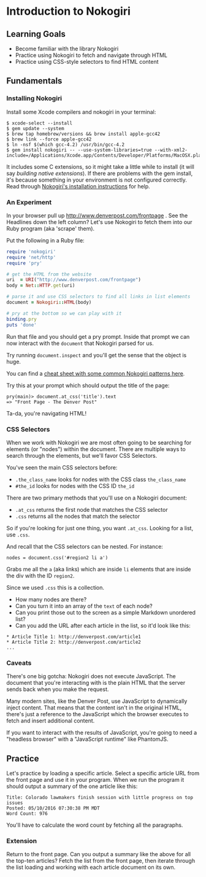 # Introduction to Nokogiri

## Learning Goals

* Become familiar with the library Nokogiri
* Practice using Nokogiri to fetch and navigate through HTML
* Practice using CSS-style selectors to find HTML content

## Fundamentals

### Installing Nokogiri

Install some Xcode compilers and nokogiri in your terminal:

```plain
$ xcode-select --install
$ gem update --system
$ brew tap homebrew/versions && brew install apple-gcc42
$ brew link --force apple-gcc42
$ ln -nsf $(which gcc-4.2) /usr/bin/gcc-4.2
$ gem install nokogiri -- --use-system-libraries=true --with-xml2-include=/Applications/Xcode.app/Contents/Developer/Platforms/MacOSX.platform/Developer/SDKs/MacOSX10.11.sdk/usr/include/libxml2/
```

It includes some C extensions, so it might take a little while to install
(it will say _building native extensions_).
If there are problems with the gem install, it's because something in your environment is not
configured correctly. Read through [Nokogiri's installation instructions](http://nokogiri.org/tutorials/installing_nokogiri.html)
for help.

### An Experiment

In your browser pull up http://www.denverpost.com/frontpage . See the Headlines
down the left column? Let's use Nokogiri to fetch them into our Ruby program (aka 'scrape' them).

Put the following in a Ruby file:

```ruby
require 'nokogiri'
require 'net/http'
require 'pry'

# get the HTML from the website
uri  = URI("http://www.denverpost.com/frontpage")
body = Net::HTTP.get(uri)

# parse it and use CSS selectors to find all links in list elements
document = Nokogiri::HTML(body)

# pry at the bottom so we can play with it
binding.pry
puts 'done'
```

Run that file and you should get a pry prompt. Inside that prompt we can now
interact with the `document` that Nokogiri parsed for us.

Try running `document.inspect` and you'll get the sense that the object is huge.

You can find a [cheat sheet with some common Nokogiri patterns here](http://cheat.errtheblog.com/s/nokogiri).

Try this at your prompt which should output the title of the page:

```
pry(main)> document.at_css('title').text
=> "Front Page - The Denver Post"
```

Ta-da, you're navigating HTML!

### CSS Selectors

When we work with Nokogiri we are most often going to be searching for elements
(or "nodes") within the document. There are multiple ways to search through the
elements, but we'll favor CSS Selectors.

You've seen the main CSS selectors before:

* `.the_class_name` looks for nodes with the CSS class `the_class_name`
* `#the_id` looks for nodes with the CSS ID `the_id`

There are two primary methods that you'll use on a Nokogiri document:

* `.at_css` returns the first node that matches the CSS selector
* `.css` returns all the nodes that match the selector

So if you're looking for just one thing, you want `.at_css`. Looking for a list,
use `.css`.

And recall that the CSS selectors can be nested. For instance:

```
nodes = document.css('#region2 li a')
```

Grabs me all the `a` (aka links) which are inside `li` elements that are inside
the div with the ID `region2`.

Since we used `.css` this is a collection.

* How many nodes are there?
* Can you turn it into an array of the `text` of each node?
* Can you print those out to the screen as a simple Markdown unordered list?
* Can you add the URL after each article in the list, so it'd look like this:

```
* Article Title 1: http://denverpost.com/article1
* Article Title 2: http://denverpost.com/article2
...
```

### Caveats

There's one big gotcha: Nokogiri does not execute JavaScript. The document that
you're interacting with is the plain HTML that the server sends back when you
make the request.

Many modern sites, like the Denver Post, use JavaScript to dynamically inject content.
That means that the content isn't in the original HTML, there's just a reference
to the JavaScript which the browser executes to fetch and insert additional content.

If you want to interact with the results of JavaScript, you're going to need a
"headless browser" with a "JavaScript runtime" like PhantomJS.

## Practice

Let's practice by loading a specific article. Select a specific article URL from the front page
and use it in your program. When we run the program it should output a summary
of the one article like this:

```
Title: Colorado lawmakers finish session with little progress on top issues
Posted: 05/10/2016 07:30:38 PM MDT
Word Count: 976
```

You'll have to calculate the word count by fetching all the paragraphs.

### Extension

Return to the front page. Can you output a summary like the above for all the
top-ten articles? Fetch the list from the front page, then iterate through the
list loading and working with each article document on its own.
